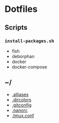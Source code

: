 # Dotfiles

## Scripts

### `install-packages.sh`

- fish
- deborphan
- docker
- docker-compose


## ~/

- [.alliases](https://github.com/dderevjanik/dotfiles/blob/master/dotfiles/.alliases)
- [.dircolors](https://github.com/dderevjanik/dotfiles/blob/master/dotfiles/.dircolors)
- [.gitconfig](https://github.com/dderevjanik/dotfiles/blob/master/dotfiles/.gitconfig)
- [.nanorc](https://github.com/dderevjanik/dotfiles/blob/master/dotfiles/.nanorc)
- [.tmux.conf](https://github.com/dderevjanik/dotfiles/blob/master/dotfiles/.tmux.conf)
